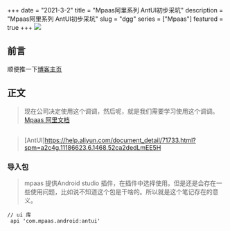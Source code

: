+++
date = "2021-3-2"
title = "Mpaas阿里系列 AntUI初步采坑"
description = "Mpaas阿里系列 AntUI初步采坑"
slug = "dgg"
series = ["Mpaas"]
featured = true
+++
![](https://gitee.com/lalalaxiaowifi/pictures/raw/master/image/%E6%97%A5%E5%B8%B8%E6%90%AC%E7%A0%96%E5%A4%B4.png)
## 前言
顺便推一下[博客主页](http://lalalaxiaowifi.gitee.io/pictures/)
## 正文
> 现在公司决定使用这个调调，然后呢，就是我们需要学习使用这个调调。
> [Mpaas 阿里文档](https://help.aliyun.com/document_detail/49549.html?spm=a2c4g.11186623.6.541.62cf6d2atEV31n)
## 
> [AntUI]https://help.aliyun.com/document_detail/71733.html?spm=a2c4g.11186623.6.1468.52ca2dedLmEE5H
### 导入包
> mpaas 提供Android studio 插件，在插件中选择使用。但是还是会存在一些使用问题，比如说不知道这个包是干啥的。所以就是这个笔记存在的意义。
````aidl
// ui 库 
 api 'com.mpaas.android:antui'
```` 
